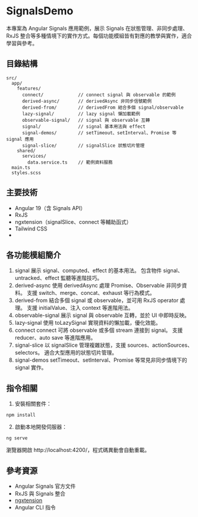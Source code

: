 # SignalsDemo
本專案為 Angular Signals 應用範例，展示 Signals 在狀態管理、非同步處理、RxJS 整合等多種情境下的實作方式。每個功能模組皆有對應的教學與實作，適合學習與參考。

## 目錄結構
```
src/
  app/
    features/
      connect/             // connect signal 與 observable 的範例
      derived-async/       // derivedAsync 非同步信號範例
      derived-from/        // derivedFrom 結合多個 signal/observable
      lazy-signal/         // lazy signal 懶加載範例
      observable-signal/   // signal 與 observable 互轉
      signal/              // signal 基本用法與 effect
      signal-demos/        // setTimeout、setInterval、Promise 等 signal 應用
      signal-slice/        // signalSlice 狀態切片管理
    shared/
      services/
        data.service.ts    // 範例資料服務
  main.ts
  styles.scss
```

## 主要技術
- Angular 19（含 Signals API）
- RxJS
- ngxtension（signalSlice、connect 等輔助函式）
- Tailwind CSS
- 
## 各功能模組簡介
1. signal
展示 signal、computed、effect 的基本用法。
包含物件 signal、untracked、effect 監聽等進階技巧。
2. derived-async
使用 derivedAsync 處理 Promise、Observable 非同步資料。
支援 switch、merge、concat、exhaust 等行為模式。
3. derived-from
結合多個 signal 或 observable，並可用 RxJS operator 處理。
支援 initialValue、注入 context 等進階用法。
4. observable-signal
展示 signal 與 observable 互轉，並於 UI 中即時反映。
5. lazy-signal
使用 toLazySignal 實現資料的懶加載，優化效能。
6. connect
connect 可將 observable 或多個 stream 連接到 signal。
支援 reducer、auto save 等進階應用。
7. signal-slice
以 signalSlice 管理複雜狀態，支援 sources、actionSources、selectors。
適合大型應用的狀態切片管理。
8. signal-demos
setTimeout、setInterval、Promise 等常見非同步情境下的 signal 實作。

## 指令相關
1. 安裝相關套件：
```
npm install
```

2. 啟動本地開發伺服器：
```
ng serve
```
瀏覽器開啟 http://localhost:4200/，程式碼異動會自動重載。

## 參考資源
- Angular Signals 官方文件
- RxJS 與 Signals 整合
- [ngxtension](https://ngxtension.netlify.app/utilities/signals/computed-async/)
- Angular CLI 指令

